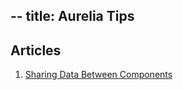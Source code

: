 --
title: Aurelia Tips
--

## Articles

1. [Sharing Data Between Components](articles/sharing-data-between-components)
